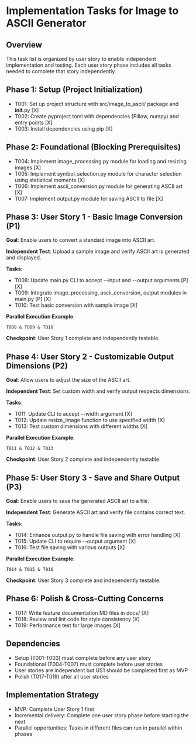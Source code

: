 # Implementation Tasks for Image to ASCII Generator

## Overview
This task list is organized by user story to enable independent implementation and testing. Each user story phase includes all tasks needed to complete that story independently.

## Phase 1: Setup (Project Initialization)
- T001: Set up project structure with src/image_to_ascii/ package and __init__.py [X]
- T002: Create pyproject.toml with dependencies (Pillow, numpy) and entry points [X]
- T003: Install dependencies using pip [X]

## Phase 2: Foundational (Blocking Prerequisites)
- T004: Implement image_processing.py module for loading and resizing images [X]
- T005: Implement symbol_selection.py module for character selection using statistical moments [X]
- T006: Implement ascii_conversion.py module for generating ASCII art [X]
- T007: Implement output.py module for saving ASCII to file [X]

## Phase 3: User Story 1 - Basic Image Conversion (P1)
**Goal**: Enable users to convert a standard image into ASCII art.

**Independent Test**: Upload a sample image and verify ASCII art is generated and displayed.

**Tasks**:
- T008: Update main.py CLI to accept --input and --output arguments [P] [X]
- T009: Integrate image_processing, ascii_conversion, output modules in main.py [P] [X]
- T010: Test basic conversion with sample image [X]

**Parallel Execution Example**:
```
T008 & T009 & T010
```

**Checkpoint**: User Story 1 complete and independently testable.

## Phase 4: User Story 2 - Customizable Output Dimensions (P2)
**Goal**: Allow users to adjust the size of the ASCII art.

**Independent Test**: Set custom width and verify output respects dimensions.

**Tasks**:
- T011: Update CLI to accept --width argument [X]
- T012: Update resize_image function to use specified width [X]
- T013: Test custom dimensions with different widths [X]

**Parallel Execution Example**:
```
T011 & T012 & T013
```

**Checkpoint**: User Story 2 complete and independently testable.

## Phase 5: User Story 3 - Save and Share Output (P3)
**Goal**: Enable users to save the generated ASCII art to a file.

**Independent Test**: Generate ASCII art and verify file contains correct text.

**Tasks**:
- T014: Enhance output.py to handle file saving with error handling [X]
- T015: Update CLI to require --output argument [X]
- T016: Test file saving with various outputs [X]

**Parallel Execution Example**:
```
T014 & T015 & T016
```

**Checkpoint**: User Story 3 complete and independently testable.

## Phase 6: Polish & Cross-Cutting Concerns
- T017: Write feature documentation MD files in docs/ [X]
- T018: Review and lint code for style consistency [X]
- T019: Performance test for large images [X]

## Dependencies
- Setup (T001-T003) must complete before any user story
- Foundational (T004-T007) must complete before user stories
- User stories are independent but US1 should be completed first as MVP
- Polish (T017-T019) after all user stories

## Implementation Strategy
- MVP: Complete User Story 1 first
- Incremental delivery: Complete one user story phase before starting the next
- Parallel opportunities: Tasks in different files can run in parallel within phases